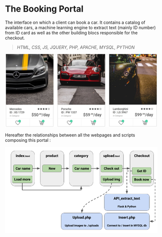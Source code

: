 # The Booking Portal

The interface on which a client can book a car. It contains a catalog of available cars, a machine learning engine to extract text (mainly ID number) from ID card as well as the other building blocs responsible for the checkout.

> _HTML, CSS, JS, JQUERY, PHP, APACHE, MYSQL, PYTHON_

![Car booking portal](../images/portal.JPG)

Hereafter the relationships between all the webpages and scripts composing this portal :

![pages flow](../images/booking_flow.png)
